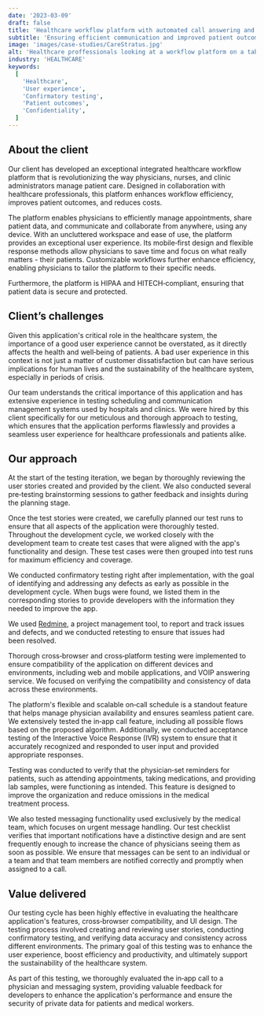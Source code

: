 ```yaml
---
date: '2023-03-09'
draft: false
title: 'Healthcare workflow platform with automated call answering and mobile&nbsp;messaging'
subtitle: 'Ensuring efficient communication and improved patient outcomes'
image: 'images/case-studies/CareStratus.jpg'
alt: 'Healthcare proffessionals looking at a workflow platform on a tablet.'
industry: 'HEALTHCARE'
keywords:
  [
    'Healthcare',
    'User experience',
    'Confirmatory testing',
    'Patient outcomes',
    'Confidentiality',
  ]
---
```


## About the client

Our client has developed an exceptional integrated healthcare workflow platform that is revolutionizing the way physicians, nurses, and clinic administrators manage patient care. Designed in collaboration with healthcare professionals, this platform enhances workflow efficiency, improves patient outcomes, and reduces&nbsp;costs.

The platform enables physicians to efficiently manage appointments, share patient data, and communicate and collaborate from anywhere, using any device. With an uncluttered workspace and ease of use, the platform provides an exceptional user experience. Its mobile&#8209;first design and flexible response methods allow physicians to save time and focus on what really matters - their patients. Customizable workflows further enhance efficiency, enabling physicians to tailor the platform to their specific&nbsp;needs.

Furthermore, the platform is HIPAA and HITECH&#8209;compliant, ensuring that patient data is secure and&nbsp;protected.

## Client’s challenges

Given this application's critical role in the healthcare system, the importance of a good user experience cannot be overstated, as it directly affects the health and well&#8209;being of patients. A bad user experience in this context is not just a matter of customer dissatisfaction but can have serious implications for human lives and the sustainability of the healthcare system, especially in periods of&nbsp;crisis.

Our team understands the critical importance of this application and has extensive experience in testing scheduling and communication management systems used by hospitals and clinics. We were hired by this client specifically for our meticulous and thorough approach to testing, which ensures that the application performs flawlessly and provides a seamless user experience for healthcare professionals and patients&nbsp;alike.

## Our approach

At the start of the testing iteration, we began by thoroughly reviewing the user stories created and provided by the client. We also conducted several pre&#8209;testing brainstorming sessions to gather feedback and insights during the planning&nbsp;stage.

Once the test stories were created, we carefully planned our test runs to ensure that all aspects of the application were thoroughly tested. Throughout the development cycle, we worked closely with the development team to create test cases that were aligned with the app's functionality and design. These test cases were then grouped into test runs for maximum efficiency and&nbsp;coverage.

We conducted confirmatory testing right after implementation, with the goal of identifying and addressing any defects as early as possible in the development cycle. When bugs were found, we listed them in the corresponding stories to provide developers with the information they needed to improve the&nbsp;app.

We used [Redmine](https://www.redmine.org/), a project management tool, to report and track issues and defects, and we conducted retesting to ensure that issues had been&nbsp;resolved.

Thorough cross&#8209;browser and cross&#8209;platform testing were implemented to ensure compatibility of the application on different devices and environments, including web and mobile applications, and VOIP answering service. We focused on verifying the compatibility and consistency of data across these&nbsp;environments.

The platform's flexible and scalable on&#8209;call schedule is a standout feature that helps manage physician availability and ensures seamless patient care. We extensively tested the in&#8209;app call feature, including all possible flows based on the proposed algorithm. Additionally, we conducted acceptance testing of the Interactive Voice Response (IVR) system to ensure that it accurately recognized and responded to user input and provided appropriate responses.

Testing was conducted to verify that the physician&#8209;set reminders for patients, such as attending appointments, taking medications, and providing lab samples, were functioning as intended. This feature is designed to improve the organization and reduce omissions in the medical treatment&nbsp;process.

We also tested messaging functionality used exclusively by the medical team, which focuses on urgent message handling. Our test checklist verifies that important notifications have a distinctive design and are sent frequently enough to increase the chance of physicians seeing them as soon as possible. We ensure that messages can be sent to an individual or a team and that team members are notified correctly and promptly when assigned to a&nbsp;call.

## Value delivered

Our testing cycle has been highly effective in evaluating the healthcare application's features, cross&#8209;browser compatibility, and UI design. The testing process involved creating and reviewing user stories, conducting confirmatory testing, and verifying data accuracy and consistency across different environments. The primary goal of this testing was to enhance the user experience, boost efficiency and productivity, and ultimately support the sustainability of the healthcare&nbsp;system.

As part of this testing, we thoroughly evaluated the in&#8209;app call to a physician and messaging system, providing valuable feedback for developers to enhance the application's performance and ensure the security of private data for patients and medical&nbsp;workers.
